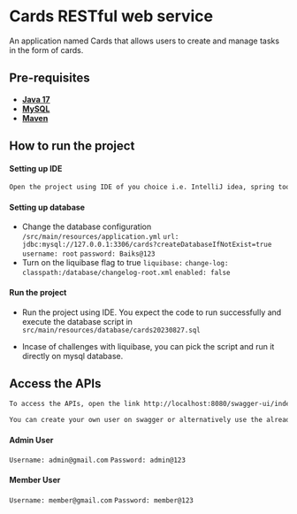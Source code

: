 # Cards RESTful web service 

An application named Cards that allows users to create and manage tasks in the form of cards.

## Pre-requisites

- [**Java 17**](https://www.oracle.com/java/technologies/javase/jdk17-archive-downloads.html)
- [**MySQL**](https://www.mysql.com/downloads/)
- [**Maven**](https://maven.apache.org/download.cgi)

## How to run the project

#### Setting up IDE

```sh
Open the project using IDE of you choice i.e. IntelliJ idea, spring tool suite etc.
```

#### Setting up database

- Change the database configuration `/src/main/resources/application.yml`
    `url: jdbc:mysql://127.0.0.1:3306/cards?createDatabaseIfNotExist=true`
    `username: root`
    `password: Baiks@123`
- Turn on the liquibase flag to true
    `liquibase:`
       `change-log: classpath:/database/changelog-root.xml`
       `enabled: false`


#### Run the project

- Run the project using IDE. You expect the code to run successfully and execute the database script in `src/main/resources/database/cards20230827.sql`

- Incase of challenges with liquibase, you can pick the script and run it directly on mysql database.

## Access the APIs
```sh
To access the APIs, open the link http://localhost:8080/swagger-ui/index.html
```

```sh
You can create your own user on swagger or alternatively use the already configured users.
```

#### Admin User
`Username: admin@gmail.com`
`Password: admin@123`

#### Member User
`Username: member@gmail.com`
`Password: member@123`


